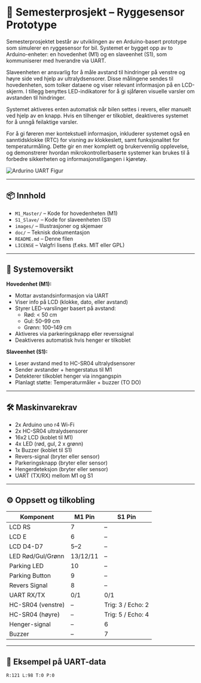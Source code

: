 # 🚗 Semesterprosjekt – Ryggesensor Prototype

Semesterprosjektet består av utviklingen av en Arduino-basert prototype som simulerer en ryggesensor for bil. Systemet er bygget opp av to Arduino-enheter: en hovedenhet (M1) og en slaveenhet (S1), som kommuniserer med hverandre via UART.

Slaveenheten er ansvarlig for å måle avstand til hindringer på venstre og høyre side ved hjelp av ultralydsensorer. Disse målingene sendes til hovedenheten, som tolker dataene og viser relevant informasjon på en LCD-skjerm. I tillegg benyttes LED-indikatorer for å gi sjåføren visuelle varsler om avstanden til hindringer.

Systemet aktiveres enten automatisk når bilen settes i revers, eller manuelt ved hjelp av en knapp. Hvis en tilhenger er tilkoblet, deaktiveres systemet for å unngå feilaktige varsler.

For å gi føreren mer kontekstuell informasjon, inkluderer systemet også en sanntidsklokke (RTC) for visning av klokkeslett, samt funksjonalitet for temperaturmåling. Dette gir en mer komplett og brukervennlig opplevelse, og demonstrerer hvordan mikrokontrollerbaserte systemer kan brukes til å forbedre sikkerheten og informasjonstilgangen i kjøretøy.

![Ardurino UART Figur](https://github.com/user-attachments/assets/ba471c07-a6ed-4cde-9b28-64b803ce18da)

---

## 📦 Innhold

- `M1_Master/` – Kode for hovedenheten (M1)
- `S1_Slave/` – Kode for slaveenheten (S1)
- `images/` – Illustrasjoner og skjemaer
- `doc/` – Teknisk dokumentasjon
- `README.md` – Denne filen
- `LICENSE` – Valgfri lisens (f.eks. MIT eller GPL)

---

## 🔧 Systemoversikt

**Hovedenhet (M1):**
- Mottar avstandsinformasjon via UART
- Viser info på LCD (klokke, dato, eller avstand)
- Styrer LED-varslinger basert på avstand:
  - Rød: < 50 cm
  - Gul: 50–99 cm
  - Grønn: 100–149 cm
- Aktiveres via parkeringsknapp eller reverssignal
- Deaktiveres automatisk hvis henger er tilkoblet

**Slaveenhet (S1):**
- Leser avstand med to HC-SR04 ultralydsensorer
- Sender avstander + hengerstatus til M1
- Detekterer tilkoblet henger via inngangspin
- Planlagt støtte: Temperaturmåler + buzzer (TO DO)

---

## 🛠️ Maskinvarekrav

- 2x Arduino uno r4 Wi-Fi
- 2x HC-SR04 ultralydsensorer
- 16x2 LCD (koblet til M1)
- 4x LED (rød, gul, 2 x grønn)
- 1x Buzzer (koblet til S1)
- Revers-signal (bryter eller sensor)
- Parkeringsknapp (bryter eller sensor)
- Hengerdeteksjon (bryter eller sensor)
- UART (TX/RX) mellom M1 og S1

---

## ⚙️ Oppsett og tilkobling

| Komponent        | M1 Pin 	| S1 Pin 		|
|------------------|----------|----------------------|
| LCD RS           | 7      	| –      		|
| LCD E            | 6      	| –      		|
| LCD D4-D7        | 5–2    	| –      		|
| LED Rød/Gul/Grønn| 13/12/11	| –      		|
| Parking LED      | 10     	| –      		|
| Parking Button   | 9      	| –      		|
| Revers Signal    | 8      	| –      		|
| UART RX/TX       | 0/1    	| 0/1    		|
| HC-SR04 (venstre)| –      	| Trig: 3 / Echo: 2 	|
| HC-SR04 (høyre)  | –      	| Trig: 5 / Echo: 4 	|
| Henger-signal    | –      	| 6      		|
| Buzzer           | –      	| 7      		|

---

## 🧪 Eksempel på UART-data

```txt
R:121 L:98 T:0 P:0
